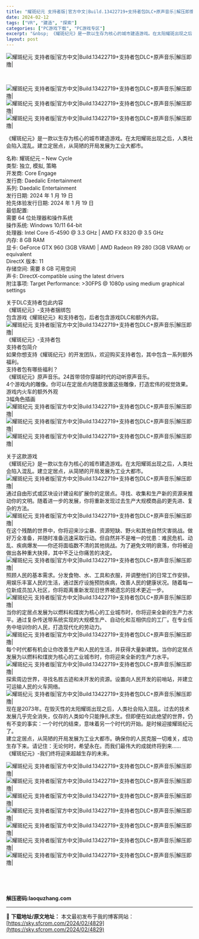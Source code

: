 ```yaml
---
title: "耀斑纪元 支持者版|官方中文|Build.13422719+支持者包DLC+原声音乐|解压即撸|"
date: 2024-02-12
tags: ["VR", "建造", "探索"]
categories: ["PC游戏下载", "PC游戏专区"]
excerpt: "&nbsp; 《耀斑纪元》是一款以生存为核心的城市建造游戏。在太阳耀斑出现之后，人类社会陷入混乱。建立定居点，从简陋的开局发展为工业大都市。 名称: 耀斑纪元 – New Cycle 类型: 独立, 模拟, 策略 开发商: Core Engage 发行商: Daedalic Entertainmen&hellip;"
layout: post
---
```


 <p><img src="https://media.st.dl.eccdnx.com/steam/apps/2198510/capsule_616x353_alt_assets_0.jpg?t=1705695253" alt="耀斑纪元 支持者版|官方中文|Build.13422719+支持者包DLC+原声音乐|解压即撸|" /></p> <p>&nbsp;</p> <p><img src="https://media.st.dl.eccdnx.com/steam/apps/2731240/header_schinese.jpg?t=1705598477" alt="耀斑纪元 支持者版|官方中文|Build.13422719+支持者包DLC+原声音乐|解压即撸|" /><br /> <img src="https://media.st.dl.eccdnx.com/steam/apps/2776760/header_schinese.jpg?t=1705598538" alt="耀斑纪元 支持者版|官方中文|Build.13422719+支持者包DLC+原声音乐|解压即撸|" /><br /> <img src="https://media.st.dl.eccdnx.com/steam/bundles/37892/li626g4iku6rjjb3/header_586x192_schinese.jpg?t=1705604935" alt="耀斑纪元 支持者版|官方中文|Build.13422719+支持者包DLC+原声音乐|解压即撸|" /></p> <p>《耀斑纪元》是一款以生存为核心的城市建造游戏。在太阳耀斑出现之后，人类社会陷入混乱。建立定居点，从简陋的开局发展为工业大都市。</p> <p>名称: 耀斑纪元 – New Cycle<br /> 类型: 独立, 模拟, 策略<br /> 开发商: Core Engage<br /> 发行商: Daedalic Entertainment<br /> 系列: Daedalic Entertainment<br /> 发行日期: 2024 年 1 月 19 日<br /> 抢先体验发行日期: 2024 年 1 月 19 日<br /> 最低配置:<br /> 需要 64 位处理器和操作系统<br /> 操作系统: Windows 10/11 64-bit<br /> 处理器: Intel Core i5-4590 @ 3.3 GHz | AMD FX 8320 @ 3.5 GHz<br /> 内存: 8 GB RAM<br /> 显卡: GeForce GTX 960 (3GB VRAM) | AMD Radeon R9 280 (3GB VRAM) or equivalent<br /> DirectX 版本: 11<br /> 存储空间: 需要 8 GB 可用空间<br /> 声卡: DirectX-compatible using the latest drivers<br /> 附注事项: Target Performance: &gt;30FPS @ 1080p using medium graphical settings</p> <p>关于DLC支持者包此内容<br /> 《耀斑纪元》-支持者捆绑包<br /> 包含游戏《耀斑纪元》和支持者包，后者包含游戏DLC和额外内容。<br /> <img src="https://media.st.dl.eccdnx.com/steam/apps/2731240/hero_capsule.jpg?t=1704995373" alt="耀斑纪元 支持者版|官方中文|Build.13422719+支持者包DLC+原声音乐|解压即撸|" /><br /> 《耀斑纪元》-支持者包<br /> 支持者包简介<br /> 如果你想支持《耀斑纪元》的开发团队，欢迎购买支持者包，其中包含一系列额外福利。<br /> 支持者包有哪些福利？<br /> 《耀斑纪元》原声音乐。24首带领你穿越时代的动听原声音乐。<br /> 4个游戏内的雕像。你可以在定居点内随意放置这些雕像，打造宏伟的视觉效果。<br /> 游戏内火车的额外外观<br /> 3幅角色插画<br /> <img src="https://media.st.dl.eccdnx.com/steam/apps/2731240/ss_2e5c98ad6bbb22ef3ab59396e792f49cb44431c2.1920x1080.jpg?t=1705598477" alt="耀斑纪元 支持者版|官方中文|Build.13422719+支持者包DLC+原声音乐|解压即撸|" /><br /> <img src="https://media.st.dl.eccdnx.com/steam/apps/2731240/ss_32b50c9c2bf9e00ffdfba8ebc570e3438ebf4dfb.1920x1080.jpg?t=1705598477" alt="耀斑纪元 支持者版|官方中文|Build.13422719+支持者包DLC+原声音乐|解压即撸|" /><br /> <img src="https://media.st.dl.eccdnx.com/steam/apps/2731240/ss_de7feb427dbde52bb6016c446287ae3e82e1f439.1920x1080.jpg?t=1705598477" alt="耀斑纪元 支持者版|官方中文|Build.13422719+支持者包DLC+原声音乐|解压即撸|" /></p> <p>关于这款游戏<br /> 《耀斑纪元》是一款以生存为核心的城市建造游戏。在太阳耀斑出现之后，人类社会陷入混乱。建立定居点，从简陋的开局发展为工业大都市。<br /> <img src="https://media.st.dl.eccdnx.com/steam/apps/2198510/extras/sculptyoursettlement_Chinese_simplified.gif?t=1705600356" alt="耀斑纪元 支持者版|官方中文|Build.13422719+支持者包DLC+原声音乐|解压即撸|" /><br /> 通过自由形式或区块设计建设和扩展你的定居点。寻找、收集和生产新的资源来推动你的文明。随着进一步的发展，你将重新发现过去生产大规模商品的更先进、复杂的方法。<br /> <img src="https://media.st.dl.eccdnx.com/steam/apps/2198510/extras/faceanuncaringworld_Chinese_simplified.gif?t=1705600356" alt="耀斑纪元 支持者版|官方中文|Build.13422719+支持者包DLC+原声音乐|解压即撸|" /><br /> 在这个残酷的世界中，你将迎来沙尘暴、资源短缺、野火和其他自然灾害挑战。做好万全准备，并随时准备迅速采取行动。但自然并不是唯一的忧患：难民危机、动乱、疾病爆发——你还将面临数不清的其他挑战。为了避免文明的衰落，你将被迫做出各种重大抉择，其中不乏让你痛苦的决定。<br /> <img src="https://media.st.dl.eccdnx.com/steam/apps/2198510/extras/leadyourpeople_Chinese_simplified.gif?t=1705600356" alt="耀斑纪元 支持者版|官方中文|Build.13422719+支持者包DLC+原声音乐|解压即撸|" /><br /> 照顾人民的基本需求。分发食物、水、工具和衣服，并调整他们的日常工作安排。用娱乐丰富人民的生活，通过医疗设施预防疾病，改善人民的健康状况。随着每一位新成员加入社区，你将距离重新发现旧世界被遗忘的技术更近一步。<br /> <img src="https://media.st.dl.eccdnx.com/steam/apps/2198510/extras/complexproductionchains_Chinese_simplified.gif?t=1705600356" alt="耀斑纪元 支持者版|官方中文|Build.13422719+支持者包DLC+原声音乐|解压即撸|" /><br /> 当你的定居点发展为以燃料和煤炭为核心的工业城市时，你将迎来全新的生产力水平。通过复杂传送带系统实现的大规模生产、自动化和互相供应的工厂。在专业任务中培训你的人民，打造现代化的劳动力。<br /> <img src="https://media.st.dl.eccdnx.com/steam/apps/2198510/extras/researchandprogress_Chinese_simplified.gif?t=1705600356" alt="耀斑纪元 支持者版|官方中文|Build.13422719+支持者包DLC+原声音乐|解压即撸|" /><br /> 每个时代都有机会让你改善生产和人民的生活，并获得大量新建筑。当你的定居点发展为以燃料和煤炭为核心的工业城市时，你将迎来全新的生产力水平。<br /> <img src="https://cdn.cloudflare.steamstatic.com/steam/apps/2198510/extras/explore_the_world_CHs.png?t=1705600356" alt="耀斑纪元 支持者版|官方中文|Build.13422719+支持者包DLC+原声音乐|解压即撸|" /><br /> 探索周边世界，寻找名胜古迹和未开发的资源。设置向人民开发的前哨站，并建立可运输人民的火车网络。<br /> <img src="https://media.st.dl.eccdnx.com/steam/apps/2198510/extras/story_and_lore_CHs.png?t=1705600356" alt="耀斑纪元 支持者版|官方中文|Build.13422719+支持者包DLC+原声音乐|解压即撸|" /><br /> 现在是2073年。在毁灭性的太阳耀斑出现之后，人类社会陷入混乱。过去的技术发展几乎完全消失，仅存的人类如今只能挣扎求生。但即便在如此绝望的世界，仍有不变的事实：一个时代的结束，意味着另一个时代的开始。是时候迎接耀斑纪元了。<br /> 建立定居点，从简陋的开局发展为工业大都市。确保你的人民克服一切难关，成功生存下来。请记住：无论何时，希望永在。而我们最伟大的成就终将到来……<br /> 《耀斑纪元》-我们终将迎来超越生存的未来。</p> <p><img src="https://media.st.dl.eccdnx.com/steam/apps/2198510/library_hero.jpg?t=1666876498" alt="耀斑纪元 支持者版|官方中文|Build.13422719+支持者包DLC+原声音乐|解压即撸|" /><br /> <img src="https://media.st.dl.eccdnx.com/steam/apps/2198510/ss_657472d67f63e0ebd76a553ffe215e41cfc2c074.1920x1080.jpg?t=1705600356" alt="耀斑纪元 支持者版|官方中文|Build.13422719+支持者包DLC+原声音乐|解压即撸|" /><br /> <img src="https://media.st.dl.eccdnx.com/steam/apps/2198510/ss_14499c1778bca9e90190d13291bfa7a21b6025ba.1920x1080.jpg?t=1705600356" alt="耀斑纪元 支持者版|官方中文|Build.13422719+支持者包DLC+原声音乐|解压即撸|" /><br /> <img src="https://media.st.dl.eccdnx.com/steam/apps/2198510/ss_86e42b35d7d727c340c9e9208fe88c24d5d8b8ea.1920x1080.jpg?t=1705600356" alt="耀斑纪元 支持者版|官方中文|Build.13422719+支持者包DLC+原声音乐|解压即撸|" /><br /> <img src="https://media.st.dl.eccdnx.com/steam/apps/2198510/ss_53d4b1e1e7f988d81ad3276cf2ee984198797c05.1920x1080.jpg?t=1705600356" alt="耀斑纪元 支持者版|官方中文|Build.13422719+支持者包DLC+原声音乐|解压即撸|" /><br /> <img src="https://media.st.dl.eccdnx.com/steam/apps/2198510/ss_b47824d2d8879861bd1747d616ccd4664410dec1.1920x1080.jpg?t=1705600356" alt="耀斑纪元 支持者版|官方中文|Build.13422719+支持者包DLC+原声音乐|解压即撸|" /><br /> <img src="https://media.st.dl.eccdnx.com/steam/apps/2198510/ss_540c224407c17be1229ca83668770261f046706a.1920x1080.jpg?t=1705600356" alt="耀斑纪元 支持者版|官方中文|Build.13422719+支持者包DLC+原声音乐|解压即撸|" /></p> <p>&nbsp;</p> <p>&nbsp;</p> <p><strong>解压密码:laoquzhang.com</strong></p> <p><strong></strong></p> <p><strong></strong></p> 

---
📖 **下载地址/原文地址：** 本文最初发布于我的博客网站：[https://sky.sfcrom.com/2024/02/4829](https://sky.sfcrom.com/2024/02/4829)
